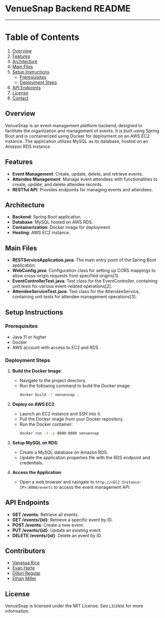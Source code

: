 # VenueSnap Backend README
---
# Table of Contents

1. [Overview](#overview)
2. [Features](#features)
3. [Architecture](#architecture)
4. [Main Files](#main-files)
5. [Setup Instructions](#setup-instructions)
   - [Prerequisites](#prerequisites)
   - [Deployment Steps](#deployment-steps)
6. [API Endpoints](#api-endpoints)
7. [License](#license)
8. [Contact](#contact)

## Overview

VenueSnap is an event management platform backend, designed to facilitate the organization and management of events. It is built using Spring Boot and is containerized using Docker for deployment on an AWS EC2 instance. The application utilizes MySQL as its database, hosted on an Amazon RDS instance.

## Features

- **Event Management**: Create, update, delete, and retrieve events.
- **Attendee Management**: Manage event attendees with functionalities to create, update, and delete attendee records.
- **RESTful API**: Provides endpoints for managing events and attendees.

## Architecture

- **Backend**: Spring Boot application.
- **Database**: MySQL hosted on AWS RDS.
- **Containerization**: Docker image for deployment.
- **Hosting**: AWS EC2 instance.

## Main Files

- **RESTServiceApplication.java**: The main entry point of the Spring Boot application.
- **WebConfig.java**: Configuration class for setting up CORS mappings to allow cross-origin requests from specified origins[1].
- **EventControllerTest.java**: Test class for the EventController, containing unit tests for various event-related operations[2].
- **AttendeeServiceTest.java**: Test class for the AttendeeService, containing unit tests for attendee management operations[3].

## Setup Instructions

### Prerequisites

- Java 11 or higher
- Docker
- AWS account with access to EC2 and RDS

### Deployment Steps

1. **Build the Docker Image**:
   - Navigate to the project directory.
   - Run the following command to build the Docker image:
     ```bash
     docker build -t venuesnap .
     ```

2. **Deploy on AWS EC2**:
   - Launch an EC2 instance and SSH into it.
   - Pull the Docker image from your Docker repository.
   - Run the Docker container:
     ```bash
     docker run -d -p 8080:8080 venuesnap
     ```

3. **Setup MySQL on RDS**:
   - Create a MySQL database on Amazon RDS.
   - Update the application properties file with the RDS endpoint and credentials.

4. **Access the Application**:
   - Open a web browser and navigate to `http://<EC2-Instance-IP>:8080/events` to access the event management API.

## API Endpoints

- **GET /events**: Retrieve all events.
- **GET /events/{id}**: Retrieve a specific event by ID.
- **POST /events**: Create a new event.
- **PUT /events/{id}**: Update an existing event.
- **DELETE /events/{id}**: Delete an event by ID.

## Contributors
- [Vanessa Rice](https://github.com/infuriated-mink)
- [Evan Harte](https://github.com/evanharte)
- [Dillon Regular](https://github.com/vapidsoup)
- [Ethan Miller](https://github.com/ethanmiller758)

## License

VenueSnap is licensed under the MIT License. See `LICENSE` for more information.

